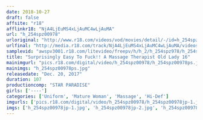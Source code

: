 ```yaml
---
date: 2018-10-27
draft: false
affsite: "r18"
afflinkr18: "NjA4LjEuMS4xLjAuMC4wLjAuMA"
url: "h_254spz00978"
urloriginal: "http://www.r18.com/videos/vod/movies/detail/-/id=h_254spz00978"
urlfinal: "http://media.r18.com/track/NjA4LjEuMS4xLjAuMC4wLjAuMA/videos/vod/movies/detail/-/id=h_254spz00978"
samplevid: "awspv3001.r18.com/litevideo/freepv/h/h_2/h_254spz978/h_254spz978_dmb_w.mp4"
title: "Surprisingly Easy To Fuck!! A Massage Therapist Old Lady 16"
mainimgurl: "pics.r18.com/digital/video/h_254spz00978/h_254spz00978ps.jpg"
mainimgs: "h_254spz00978ps.jpg"
releasedate: "Dec. 20, 2017"
duration: 107
productioncomp: "STAR PARADISE"
girls: ['----']
categories: ['Uniform', 'Mature Woman', 'Massage', 'Hi-Def']
imgurls: ['pics.r18.com/digital/video/h_254spz00978/h_254spz00978jp-1.jpg', 'pics.r18.com/digital/video/h_254spz00978/h_254spz00978jp-2.jpg', 'pics.r18.com/digital/video/h_254spz00978/h_254spz00978jp-3.jpg', 'pics.r18.com/digital/video/h_254spz00978/h_254spz00978jp-4.jpg', 'pics.r18.com/digital/video/h_254spz00978/h_254spz00978jp-5.jpg', 'pics.r18.com/digital/video/h_254spz00978/h_254spz00978jp-6.jpg', 'pics.r18.com/digital/video/h_254spz00978/h_254spz00978jp-7.jpg', 'pics.r18.com/digital/video/h_254spz00978/h_254spz00978jp-8.jpg', 'pics.r18.com/digital/video/h_254spz00978/h_254spz00978jp-9.jpg', 'pics.r18.com/digital/video/h_254spz00978/h_254spz00978jp-10.jpg', 'pics.r18.com/digital/video/h_254spz00978/h_254spz00978jp-11.jpg', 'pics.r18.com/digital/video/h_254spz00978/h_254spz00978jp-12.jpg', 'pics.r18.com/digital/video/h_254spz00978/h_254spz00978jp-13.jpg', 'pics.r18.com/digital/video/h_254spz00978/h_254spz00978jp-14.jpg', 'pics.r18.com/digital/video/h_254spz00978/h_254spz00978jp-15.jpg', 'pics.r18.com/digital/video/h_254spz00978/h_254spz00978jp-16.jpg', 'pics.r18.com/digital/video/h_254spz00978/h_254spz00978jp-17.jpg', 'pics.r18.com/digital/video/h_254spz00978/h_254spz00978jp-18.jpg', 'pics.r18.com/digital/video/h_254spz00978/h_254spz00978jp-19.jpg', 'pics.r18.com/digital/video/h_254spz00978/h_254spz00978jp-20.jpg']
imgs: ['h_254spz00978jp-1.jpg', 'h_254spz00978jp-2.jpg', 'h_254spz00978jp-3.jpg', 'h_254spz00978jp-4.jpg', 'h_254spz00978jp-5.jpg', 'h_254spz00978jp-6.jpg', 'h_254spz00978jp-7.jpg', 'h_254spz00978jp-8.jpg', 'h_254spz00978jp-9.jpg', 'h_254spz00978jp-10.jpg', 'h_254spz00978jp-11.jpg', 'h_254spz00978jp-12.jpg', 'h_254spz00978jp-13.jpg', 'h_254spz00978jp-14.jpg', 'h_254spz00978jp-15.jpg', 'h_254spz00978jp-16.jpg', 'h_254spz00978jp-17.jpg', 'h_254spz00978jp-18.jpg', 'h_254spz00978jp-19.jpg', 'h_254spz00978jp-20.jpg']
---
```

